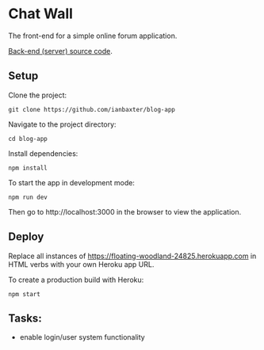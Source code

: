 # Chat Wall

The front-end for a simple online forum application.

[Back-end (server) source code](https://github.com/ianbaxter/my-blog-server).

## Setup

Clone the project: 
```
git clone https://github.com/ianbaxter/blog-app
```

Navigate to the project directory:
```
cd blog-app
```

Install dependencies:
```
npm install
```

To start the app in development mode:
```
npm run dev
```

Then go to http://localhost:3000 in the browser to view the application.

## Deploy

Replace all instances of https://floating-woodland-24825.herokuapp.com in HTML verbs with your own Heroku app URL. 

To create a production build with Heroku:
```
npm start
```

## Tasks:

  - enable login/user system functionality
